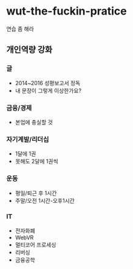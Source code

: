 # wut-the-fuckin-pratice
연습 좀 해라

## 개인역량 강화
### 글
 - 2014~2016 성평보고서 정독
 - 내 문장이 그렇게 이상한가요?

### 금융/경제
 - 본업에 충실할 것
 
### 자기계발/리더십
 - 1달에 1권
 - 못해도 2달에 1권씩

### 운동
 - 평일/퇴근 후 1시간
 - 주말/오전 1시간-오후1시간

### IT
 - 전자화폐
 - WebVR
 - 멀티코어 프로세싱
 - 리버싱
 - 금융공학
